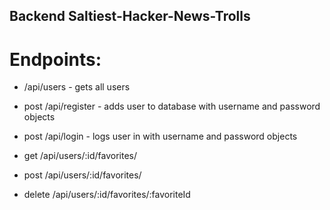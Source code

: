 ## Backend Saltiest-Hacker-News-Trolls

# Endpoints: 

- /api/users - gets all users

- post /api/register - adds user to database with username and password objects

- post /api/login - logs user in with username and password objects

- get /api/users/:id/favorites/

- post /api/users/:id/favorites/

- delete /api/users/:id/favorites/:favoriteId

